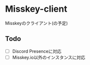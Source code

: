# Misskey-client
Misskeyのクライアント(の予定)

## Todo
- [ ] Discord Presenceに対応
- [ ] Misskey.io以外のインスタンスに対応
